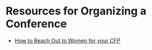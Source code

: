 # Resources for Organizing a Conference

- [How to Reach Out to Women for your CFP](http://www.callbackwomen.com/reach-out.html)
